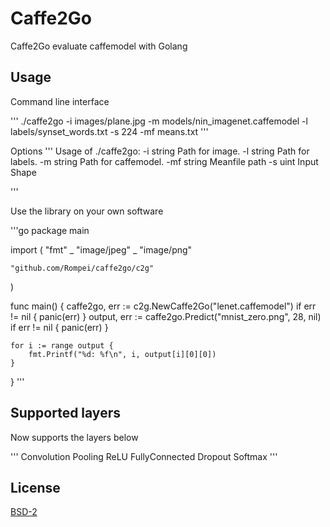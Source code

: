 # Caffe2Go

Caffe2Go evaluate caffemodel with Golang

## Usage

Command line interface

'''
./caffe2go -i images/plane.jpg -m models/nin\_imagenet.caffemodel -l labels/synset\_words.txt -s 224 -mf means.txt
'''

Options
'''
Usage of ./caffe2go:
-i string
Path for image.
-l string
Path for labels.
-m string
Path for caffemodel.
-mf string
Meanfile path
-s uint
Input Shape

'''

Use the library on your own software

'''go
package main

import (
	"fmt"
	_ "image/jpeg"
	_ "image/png"

	"github.com/Rompei/caffe2go/c2g"
)

func main() {
	caffe2go, err := c2g.NewCaffe2Go("lenet.caffemodel")
	if err != nil {
		panic(err)
	}
	output, err := caffe2go.Predict("mnist_zero.png", 28, nil)
	if err != nil {
		panic(err)
	}

	for i := range output {
		fmt.Printf("%d: %f\n", i, output[i][0][0])
	}
}
'''

## Supported layers

Now supports the layers below

'''
Convolution
Pooling
ReLU
FullyConnected
Dropout
Softmax
'''

## License

[BSD-2](https://opensource.org/licenses/BSD-2-Clause)
